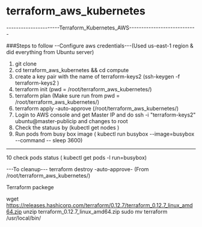 # terraform_aws_kubernetes
----------------------Terraform_Kubernetes_AWS----------------------------

###Steps to follow
--Configure aws credentials---(Used us-east-1 region & did everything from Ubuntu server)
1. git clone 
2. cd terraform_aws_kubernetes && cd compute 
3. create a key pair with the name of terraform-keys2 (ssh-keygen -f terraform-keys2 )
4. terraform init (pwd = /root/terraform_aws_kubernetes/) 
5. terraform plan (Make sure run from pwd = /root/terraform_aws_kubernetes/)
6. terraform apply -auto-approve (/root/terraform_aws_kubernetes/)
7. Login to AWS console and get Master IP and do ssh -i "terraform-keys2" ubuntu@master-publicip and changes to root
8. Check the statuus by (kubectl get nodes )
9. Run pods from busy box image ( kubectl run busybox --image=busybox --command -- sleep 3600)
------------------------------
10 check pods status ( kubectl get pods -l run=busybox)


---To cleanup---
terraform destroy -auto-approve- (From /root/terraform_aws_kubernetes/)


Terraform packege

wget https://releases.hashicorp.com/terraform/0.12.7/terraform_0.12.7_linux_amd64.zip
unzip terraform_0.12.7_linux_amd64.zip
sudo mv terraform /usr/local/bin/
